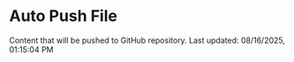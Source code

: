 # Auto Push File

Content that will be pushed to GitHub repository.
Last updated: 08/16/2025, 01:15:04 PM
